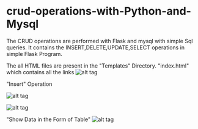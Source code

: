 # crud-operations-with-Python-and-Mysql

The CRUD operations are performed with Flask and mysql with simple Sql queries. It contains the INSERT,DELETE,UPDATE,SELECT
operations in simple Flask Program.

The all HTML files are present in the "Templates" Directory.
"index.html" which contains all the links
![alt tag](https://github.com/satyapendem/crud-operations-with-Python-and-Mysql/blob/master/ScreenShots/index.png)

"Insert" Operation

![alt tag](https://github.com/satyapendem/crud-operations-with-Python-and-Mysql/blob/master/ScreenShots/insert.png)

![alt tag](https://github.com/satyapendem/crud-operations-with-Python-and-Mysql/blob/master/ScreenShots/insert1.png)

"Show Data in the Form of Table"
![alt tag](https://github.com/satyapendem/crud-operations-with-Python-and-Mysql/blob/master/ScreenShots/show.png)





